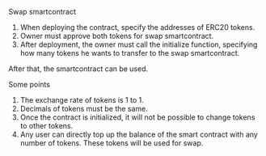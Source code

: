 Swap smartcontract

1. When deploying the contract, specify the addresses of ERC20 tokens.
2. Owner must approve both tokens for swap smartcontract.
2. After deployment, the owner must call the initialize function, specifying how many tokens he wants to transfer to the swap smartcontract.

After that, the smartcontract can be used.

Some points
1. The exchange rate of tokens is 1 to 1.
2. Decimals of tokens must be the same.
3. Once the contract is initialized, it will not be possible to change tokens to other tokens.
4. Any user can directly top up the balance of the smart contract with any number of tokens. These tokens will be used for swap.